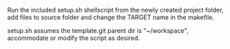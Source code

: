 Run the included setup.sh shellscript from the newly created project folder, add files to source
folder and change the TARGET name in the makefile.

setup.sh assumes the template.git parent dir is "~/workspace", accommodate or modify the script as 
desired.
